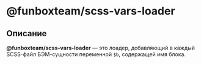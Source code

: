 # @funboxteam/scss-vars-loader

## Описание

**@funboxteam/scss-vars-loader** — это лоадер, добавляющий в каждый SCSS-файл БЭМ-сущности переменной `$b`, содержащей имя блока.
